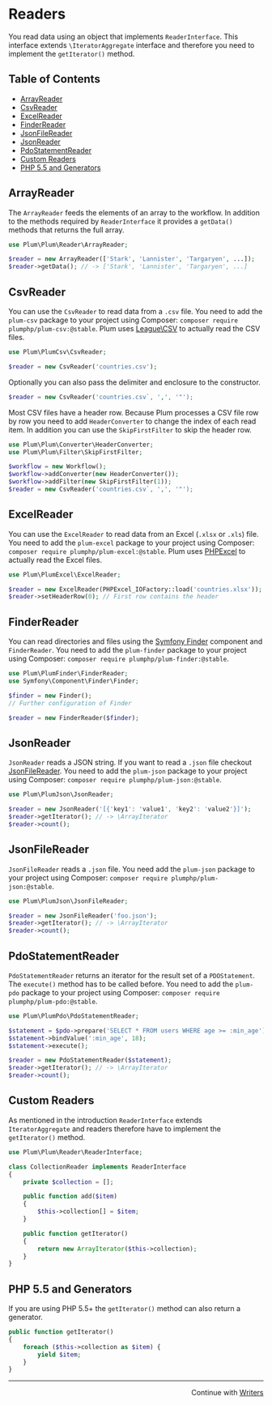 Readers
=======

You read data using an object that implements `ReaderInterface`. This interface extends `\IteratorAggregate` interface
and therefore you need to implement the `getIterator()` method.


Table of Contents
-----------------

- [ArrayReader](#arrayreader)
- [CsvReader](#csvreader)
- [ExcelReader](#excelreader)
- [FinderReader](#finderreader)
- [JsonFileReader](#jsonfilereader)
- [JsonReader](#jsonreader)
- [PdoStatementReader](#pdostatementreader)
- [Custom Readers](#custom-readers)
- [PHP 5.5 and Generators](#php-55-and-generators)


ArrayReader
-----------

The `ArrayReader` feeds the elements of an array to the workflow. In addition to the methods required by
`ReaderInterface` it provides a `getData()` methods that returns the full array.

```php
use Plum\Plum\Reader\ArrayReader;

$reader = new ArrayReader(['Stark', 'Lannister', 'Targaryen', ...]);
$reader->getData(); // -> ['Stark', 'Lannister', 'Targaryen', ...]
```


CsvReader
---------

You can use the `CsvReader` to read data from a `.csv` file. You need to add the `plum-csv`
package to your project using Composer: `composer require plumphp/plum-csv:@stable`. Plum uses
[League\CSV](https://github.com/thephpleague/csv) to actually read the CSV files.

```php
use Plum\PlumCsv\CsvReader;

$reader = new CsvReader('countries.csv');
```

Optionally you can also pass the delimiter and enclosure to the constructor.

```php
$reader = new CsvReader('countries.csv`, ',', '"');
```

Most CSV files have a header row. Because Plum processes a CSV file row by row you need to add `HeaderConverter` to
change the index of each read item. In addition you can use the `SkipFirstFilter` to skip the header row.

```php
use Plum\Plum\Converter\HeaderConverter;
use Plum\Plum\Filter\SkipFirstFilter;

$workflow = new Workflow();
$workflow->addConverter(new HeaderConverter());
$workflow->addFilter(new SkipFirstFilter(1));
$reader = new CsvReader('countries.csv`, ',', '"');
```


ExcelReader
-----------

You can use the `ExcelReader` to read data from an Excel (`.xlsx` or `.xls`) file. You need to add the `plum-excel`
package to your project using Composer: `composer require plumphp/plum-excel:@stable`. Plum uses
[PHPExcel](https://github.com/PHPOffice/PHPExcel) to actually read the Excel files.

```php
use Plum\PlumExcel\ExcelReader;

$reader = new ExcelReader(PHPExcel_IOFactory::load('countries.xlsx'));
$reader->setHeaderRow(0); // First row contains the header
```


FinderReader
------------

You can read directories and files using the [Symfony Finder](http://symfony.com/doc/current/components/finder.html)
component and `FinderReader`. You need to add the `plum-finder` package to your project using Composer:
`composer require plumphp/plum-finder:@stable`.

```php
use Plum\PlumFinder\FinderReader;
use Symfony\Component\Finder\Finder;

$finder = new Finder();
// Further configuration of Finder

$reader = new FinderReader($finder);
```

JsonReader
----------

`JsonReader` reads a JSON string. If you want to read a `.json` file checkout [JsonFileReader](#jsonfilereader). You
need to add the `plum-json` package to your project using Composer: `composer require plumphp/plum-json:@stable`.

```php
use Plum\PlumJson\JsonReader;

$reader = new JsonReader('[{'key1': 'value1', 'key2': 'value2'}]');
$reader->getIterator(); // -> \ArrayIterator
$reader->count();
```

JsonFileReader
--------------

`JsonFileReader` reads a `.json` file. You need add the `plum-json` package to your project using Composer:
`composer require plumphp/plum-json:@stable`.

```php
use Plum\PlumJson\JsonFileReader;

$reader = new JsonFileReader('foo.json');
$reader->getIterator(); // -> \ArrayIterator
$reader->count();
```

PdoStatementReader
------------------

`PdoStatementReader` returns an iterator for the result set of a `PDOStatement`. The `execute()` method has to be
called before. You need to add the `plum-pdo` package to your project using Composer:
`composer require plumphp/plum-pdo:@stable`.

```php
use Plum\PlumPdo\PdoStatementReader;

$statement = $pdo->prepare('SELECT * FROM users WHERE age >= :min_age');
$statement->bindValue(':min_age', 18);
$statement->execute();

$reader = new PdoStatementReader($statement);
$reader->getIterator(); // -> \ArrayIterator
$reader->count();
```


Custom Readers
--------------

As mentioned in the introduction `ReaderInterface` extends `IteratorAggregate` and readers therefore have to
implement the `getIterator()` method.

```php
use Plum\Plum\Reader\ReaderInterface;

class CollectionReader implements ReaderInterface
{
    private $collection = [];

    public function add($item)
    {
        $this->collection[] = $item;
    }

    public function getIterator()
    {
        return new ArrayIterator($this->collection);
    }
}
```


PHP 5.5 and Generators
----------------------

If you are using PHP 5.5+ the `getIterator()` method can also return a generator.

```php
public function getIterator()
{
    foreach ($this->collection as $item) {
        yield $item;
    }
}
```

---

<p align="right">
    Continue with <a href="writers.md">Writers</a>
</p>
